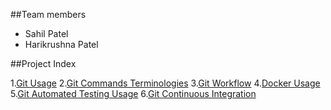 ##Team members

* Sahil Patel
* Harikrushna Patel

##Project Index

1.[Git Usage](https://github.com/hkstone14/Team-Project-1/blob/master/Git_Usage.md)
2.[Git Commands Terminologies](https://github.com/hkstone14/Team-Project-1/blob/master/Git_Commands_Terminologies.md)
3.[Git Workflow](https://github.com/hkstone14/Team-Project-1/blob/master/Git_workflow.md)
4.[Docker Usage](https://github.com/hkstone14/Team-Project-1/blob/master/Docker_usage.md)
5.[Git Automated Testing Usage](https://github.com/hkstone14/Team-Project-1/blob/master/Automated_testing_usage.md)
6.[Git Continuous Integration](https://github.com/hkstone14/Team-Project-1/blob/master/Continuous_Integration_usage.md)

